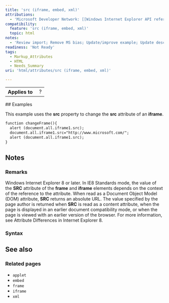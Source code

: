 ```yaml
---
title: 'src (iframe, embed, xml)'
attributions:
  - 'Microsoft Developer Network: [[Windows Internet Explorer API reference](http://msdn.microsoft.com/en-us/library/ie/hh828809%28v=vs.85%29.aspx) Article]'
compatibility:
  feature: 'src (iframe, embed, xml)'
  topic: html
notes:
  - 'Review import; Remove MS bias; Update/improve example; Update descriptions; Fix lists & compatibility info'
readiness: 'Not Ready'
tags:
  - Markup_Attributes
  - HTML
  - Needs_Summary
uri: 'html/attributes/src (iframe, embed, xml)'

---
```

<table class="wikitable">
<tr>
<th>
Applies to

</th>
<td>
 ?

</td>
</tr>
</table>
## Examples

This example uses the **src** property to change the **src** attribute of an **iframe**.

``` html
function changeFrame(){
  alert (document.all.iframe1.src);
  document.all.iframe1.src="http://www.microsoft.com/";
  alert (document.all.iframe1.src);
}
```

## Notes

### Remarks

Windows Internet Explorer 8 or later. In IE8 Standards mode, the value of the **SRC** attribute of the **frame** and **iframe** elements depends on the context of the reference to the attribute. When read as a Document Object Model (DOM) attribute, **SRC** returns an absolute URL. The value specified by the page author is returned when **SRC** is read as a content attribute, when the page is displayed in an earlier document compatibility mode, or when the page is viewed with an earlier version of the browser. For more information, see Attribute Differences in Internet Explorer 8.

### Syntax

## See also

### Related pages

-   `applet`
-   `embed`
-   `frame`
-   `iframe`
-   `xml`
